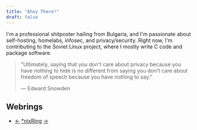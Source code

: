 ```yaml
---
title: "Ahoy There!"
draft: false
---
```

I'm a professional shitposter hailing from Bulgaria, and I'm passionate about self-hosting, homelabs, infosec, and privacy/security. Right now, I'm contributing to the Soviet Linux project, where I mostly write C code and package software.

> "Ultimately, saying that you don't care about privacy because you have nothing to hide is no different from saying you don't care about freedom of speech because you have nothing to say."
>
> ― Edward Snowden

## Webrings

- [←](https://newdigitalera.org) [*nixRing](https://teethinvitro.neocities.org/webring/linuxring/) [→](https://tommi.space/)
